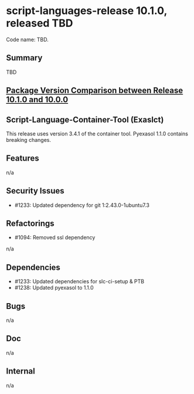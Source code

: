 # script-languages-release 10.1.0, released TBD

Code name: TBD.

## Summary

TBD

## [Package Version Comparison between Release 10.1.0 and 10.0.0](package_diffs/10.1.0/README.md)

## Script-Language-Container-Tool (Exaslct)

This release uses version 3.4.1 of the container tool.
Pyexasol 1.1.0 contains breaking changes.

## Features

n/a

## Security Issues

 - #1233: Updated dependency for git 1:2.43.0-1ubuntu7.3

## Refactorings

 - #1094: Removed ssl dependency 

n/a

## Dependencies

 - #1233: Updated dependencies for slc-ci-setup & PTB
 - #1238: Updated pyexasol to 1.1.0

## Bugs

n/a

## Doc

n/a

## Internal

 n/a
